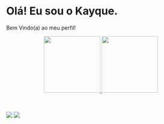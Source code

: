 <h1>Olá! Eu sou o Kayque.</h1>
<p>Bem Vindo(a) ao meu perfil!<p>

<div align="center">
  <a href="https://github.com/KayqueRodrigo">
  <img height="150px"  src="https://github-readme-stats.vercel.app/api?username=KayqueRodrigo&show_icons=true&theme=dark&include_all_commits=true&count_private=true"/>
  <img height="150px"  src="https://github-readme-stats.vercel.app/api/top-langs/?username=KayqueRodrigo&layout=compact&langs_count=7&theme=dark"/>
</div>
<div style="display: inline_block"><br>

</div>

<br> 

<div>

  <a href = "kayque.frans@outlook.com"><img src="https://img.shields.io/badge/Microsoft_Outlook-0078D4?style=for-the-badge&logo=microsoft-outlook&logoColor=white" destino ="_blank"></a>
  <a href="https://www.linkedin.com/in/kayquefrans/" target="_blank"><img src="https://img.shields.io/badge/LinkedIn-0077B5?style=for-the-badge&logo=linkedin&logoColor=white" target="_blank"></a>
   
</div>

